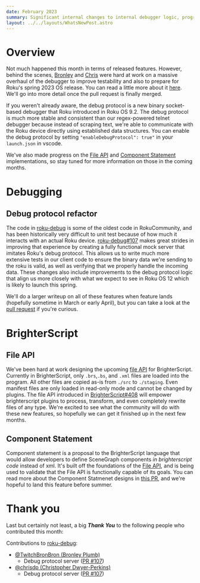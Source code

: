 ```yaml
---
date: February 2023
summary: Significant internal changes to internal debugger logic, progress on BrighterScript's File API and Component Statement
layout: ../../layouts/WhatsNewPost.astro
---
```


# Overview

Not much happened this month in terms of released features. However, behind the scenes, [Bronley](https://github.com/TwitchBronBron) and [Chris](https://github.com/chrisdp) were hard at work on a massive overhaul of the debugger to improve testability and also to prepare for Roku's spring 2023 OS release. You can read a little more about it [here](#debug-protocol-refactor). We'll go into more detail once the pull request is finally merged.

If you weren't already aware, the debug protocol is a new binary socket-based debugger that Roku introduced in Roku OS 9.2. The debug protocol is much more stable and consistent than our regex-powered telnet debugger because instead of scraping text, we're able to communicate with the Roku device directly using established data structures. You can enable the debug protocol by setting `"enableDebugProtocol": true"` in your `launch.json` in vscode.

We've also made progress on the [File API](#file-api) and [Component Statement](#component-statement) implementations, so stay tuned for more information on those in the coming months.

# Debugging

## Debug protocol refactor

The code in [roku-debug](https://github.com/rokucommunity/roku-debug) is some of the oldest code in RokuCommunity, and has been historically very difficult to unit test because of how much it interacts with an actual Roku device. [roku-debug#107](https://github.com/rokucommunity/roku-debug/pull/107) makes great strides in improving that experience by creating a fully functional mock server that imitates Roku's debug protocol. This allows us to write much more extensive tests in our client code to ensure the binary data we're sending to the roku is valid, as well as verifying that we properly handle the incoming data. These changes also include improvements to the debug protocol logic that align us more closely with what we expect to see in Roku OS 12 which is likely to launch this spring.

We'll do a larger writeup on all of these features when feature lands (hopefully sometime in March or early April), but you can take a look at the [pull request](https://github.com/rokucommunity/roku-debug/pull/107) if you're curious.

# BrighterScript

## File API

We've been hard at work designing the upcoming [file API](https://github.com/rokucommunity/brighterscript/pull/408) for BrighterScript. Currently in BrighterScript, only `.brs`,`.bs`, and `.xml` files are loaded into the program. All other files are copied as-is from `./src` to `./staging`. Even manifest files are only loaded in read-only mode and cannot be changed by plugins. The file API introduced in [BrighterScript#408](https://github.com/rokucommunity/brighterscript/pull/408) will empower brighterscript plugins to process, transform, and even completely rewrite files of any type. We're excited to see what the community will do with these new features, so hopefully we can get it finished up in the next few months.

## Component Statement

Component statement is a proposal to the BrighterScript language that would allow developers to define SceneGraph components _in brighterscript code_ instead of xml. It's built off the foundations of the [File API](#file-api), and is being used to validate that the File API is functionally capable of its goals. You can read more about the Component Statmenet designs in [this PR](https://github.com/rokucommunity/brighterscript/pull/575), and we're hopeful to land this feature before summer.

# Thank you

Last but certainly not least, a big **_Thank You_** to the following people who contributed this month:

Contributions to [roku-debug](https://github.com/RokuCommunity/roku-debug):

-   [@TwitchBronBron (Bronley Plumb)](https://github.com/TwitchBronBron)
    -   Debug protocol server ([PR #107](https://github.com/RokuCommunity/roku-debug/pull/107))
-   [@chrisdp (Christopher Dwyer-Perkins)](https://github.com/chrisdp)
    -   Debug protocol server ([PR #107](https://github.com/RokuCommunity/roku-debug/pull/107))
